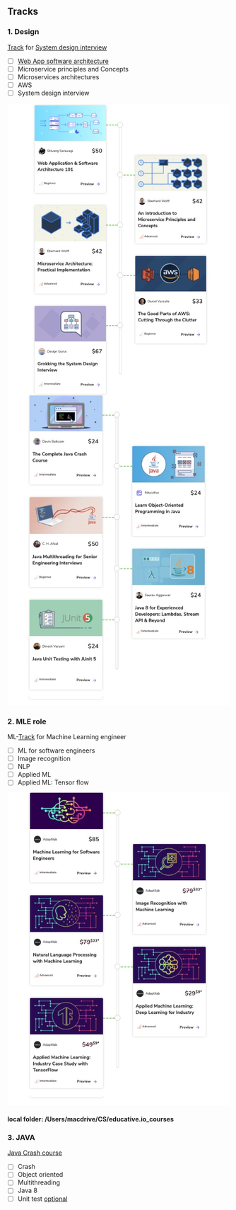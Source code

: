 ## Tracks
### 1. Design 
[Track](https://www.educative.io/track/scalability-system-design-for-developers) for [System design interview](file:///Users/macdrive/CS/Filtered/1.%20Scalability%20&%20System%20Design%20for%20Developers) 
- [ ] [Web App software architecture](https://www.educative.io/courses/web-application-software-architecture-101/qAZ4PlE71YD)
- [ ] Microservice principles and Concepts 
- [ ] Microservices architectures
- [ ] AWS
- [ ] System design interview

<img style="float: right;" src="./images/designtrack.jpg">

![Java track](./images/javatrack.jpg)

### 2. MLE role
ML-[Track](https://www.educative.io/track/become-ml-engineer) for Machine Learning engineer
- [ ] ML for software engineers
- [ ] Image recognition
- [ ] NLP
- [ ] Applied ML
- [ ] Applied ML: Tensor flow

![MLE track](./images/mltrack.jpg)

#### local folder: /Users/macdrive/CS/educative.io_courses

### 3. JAVA
[Java Crash course](https://www.educative.io/track/java-for-programmers)
- [ ] Crash 
- [ ] Object oriented
- [ ] Multithreading
- [ ] Java 8
- [ ] Unit test
[optional](https://www.educative.io/track/ace-java-coding-interview)
